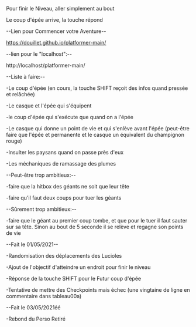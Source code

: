 Pour finir le Niveau, aller simplement au bout

Le coup d'épée arrive, la touche répond


--Lien pour Commencer votre Aventure--

https://douillet.github.io/platformer-main/

--lien pour le "localhost":--

http://localhost/platformer-main/


--Liste à faire:--

-Le coup d'épée (en cours, la touche SHIFT reçoit des infos quand pressée et relâchée)

-Le casque et l'épée qui s'équipent

-le coup d'épée qui s'exécute que quand on a l'épée

-Le casque qui donne un point de vie et qui s'enlève avant l'épée (peut-être faire que l'épée et permanente et le casque un équivalent du champignon rouge)

-Insulter les paysans quand on passe près d'eux

-Les méchaniques de ramassage des plumes


--Peut-être trop ambitieux:--

-faire que la hitbox des géants ne soit que leur tête

-faire qu'il faut deux coups pour tuer les géants


--Sûrement trop ambitieux:--

-faire que le géant au premier coup tombe, et que pour le tuer il faut sauter sur sa tête. Sinon au bout de 5 seconde il se relève et regagne son points de vie


--Fait le 01/05/2021--

-Randomisation des déplacements des Lucioles

-Ajout de l'objectif d'atteindre un endroit pour finir le niveau

-Réponse de la touche SHIFT pour le Futur coup d'épée

-Tentative de mettre des Checkpoints mais échec (une vingtaine de ligne en commentaire dans tableau00a)


--Fait le 03/05/2021éé

-Rebond du Perso Retiré
